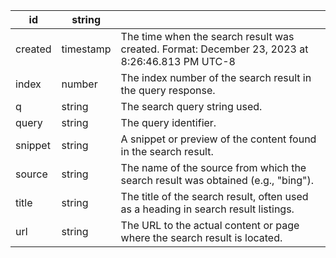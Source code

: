 | id      | string    |                                                                                                |
| ------- | --------- | ---------------------------------------------------------------------------------------------- |
| created | timestamp | The time when the search result was created. Format: December 23, 2023 at 8:26:46.813 PM UTC-8 |
| index   | number    | The index number of the search result in the query response.                                   |
| q       | string    | The search query string used.                                                                  |
| query   | string    | The query identifier.                                                                          |
| snippet | string    | A snippet or preview of the content found in the search result.                                |
| source  | string    | The name of the source from which the search result was obtained (e.g., "bing").               |
| title   | string    | The title of the search result, often used as a heading in search result listings.             |
| url     | string    | The URL to the actual content or page where the search result is located.                      |
